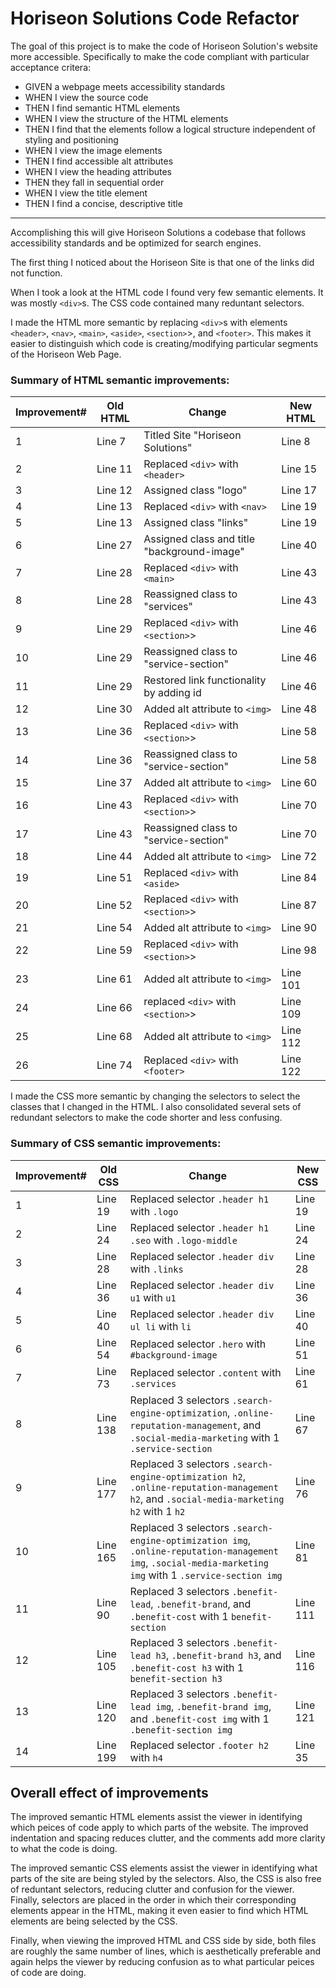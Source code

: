 # Horiseon Solutions Code Refactor

The goal of this project is to make the code of Horiseon Solution's website more accessible.  Specifically to make the code compliant with particular acceptance critera:

* GIVEN a webpage meets accessibility standards
 * WHEN I view the source code
  * THEN I find semantic HTML elements
 * WHEN I view the structure of the HTML elements
  * THEN I find that the elements follow a logical structure independent of styling and positioning
 * WHEN I view the image elements
  * THEN I find accessible alt attributes
 * WHEN I view the heading attributes
  * THEN they fall in sequential order
 * WHEN I view the title element
  * THEN I find a concise, descriptive title

------------------------------------------

Accomplishing this will give Horiseon Solutions a codebase that follows accessibility standards and be optimized for search engines.

The first thing I noticed about the Horiseon Site is that one of the links did not function.  

When I took a look at the HTML code I found very few semantic elements.  It was mostly `<div>`s.  The CSS code contained many reduntant selectors.

I made the HTML more semantic by replacing `<div>`s with elements `<header>`, `<nav>`, `<main>`, `<aside>`, `<section>`>, and `<footer>`.  This makes it easier to distinguish which code is creating/modifying particular segments of the Horiseon Web Page.   


### Summary of HTML semantic improvements:

Improvement# | Old HTML | Change | New HTML
-------|-------|---------|-----------
 1 | Line 7 | Titled Site "Horiseon Solutions" | Line 8
 2 | Line  11 | Replaced `<div>` with  ``<header>`` | Line 15
 3 | Line 12 | Assigned class "logo" | Line 17
 4 | Line 13 | Replaced `<div>` with `<nav>` | Line 19
 5 | Line 13 | Assigned class "links" | Line 19
 6 | Line 27 | Assigned class and title "background-image" | Line 40
 7 | Line 28 | Replaced `<div>` with `<main>` | Line 43
 8 | Line 28 | Reassigned class to "services" | Line 43
 9 | Line 29 | Replaced `<div>` with `<section>`> | Line 46
10 | Line 29 | Reassigned class to "service-section" | Line 46
11 | Line 29 | Restored link functionality by adding id | Line 46
12 | Line 30 | Added alt attribute to `<img>` | Line 48
13 | Line 36 | Replaced `<div>` with `<section>`> | Line 58
14 | Line 36 | Reassigned class to "service-section" | Line 58
15 | Line 37 | Added alt attribute to `<img>` | Line 60
16 | Line 43 | Replaced `<div>` with `<section>`> | Line 70
17 | Line 43 | Reassigned class to "service-section" | Line 70
18 | Line 44 | Added alt attribute to `<img>` | Line 72
19 | Line 51 | Replaced `<div>` with `<aside>` | Line 84
20 | Line 52 | Replaced `<div>` with `<section>`> | Line 87
21 | Line 54 | Added alt attribute to `<img>` | Line 90
22 | Line 59 | Replaced `<div>` with `<section>`> | Line 98
23 | Line 61 | Added alt attribute to `<img>` | Line 101
24 | Line 66 | replaced `<div>` with `<section>`> | Line 109
25 | Line 68 | Added alt attribute to `<img>` | Line 112
26 | Line 74 | Replaced `<div>` with `<footer>` | Line 122

I made the CSS more semantic by changing the selectors to select the classes that I changed in the HTML.  I also consolidated several sets of redundant selectors to make the code shorter and less confusing.

### Summary of CSS semantic improvements:
Improvement# | Old CSS | Change | New CSS
-------|-------|---------|-----------
 1 | Line 19 | Replaced selector `.header h1` with `.logo` | Line 19
 2 | Line 24 | Replaced selector `.header h1 .seo` with `.logo-middle` | Line 24
 3 | Line 28 | Replaced selector `.header div` with `.links` | Line 28
 4 | Line 36 | Replaced selector `.header div u1` with `u1` | Line 36
 5 | Line 40 | Replaced selector `.header div ul li` with `li`| Line 40
 6 | Line 54 | Replaced selector `.hero` with `#background-image` | Line 51
 7 | Line 73 | Replaced selector `.content` with `.services` | Line 61
 8 | Line 138 | Replaced 3 selectors `.search-engine-optimization`, `.online-reputation-management`, and `.social-media-marketing` with 1 `.service-section` | Line 67
 9 | Line 177 | Replaced 3 selectors `.search-engine-optimization h2`, `.online-reputation-management h2`, and `.social-media-marketing h2` with 1 `h2` | Line 76
 10 | Line 165 | Replaced 3 selectors `.search-engine-optimization img`, `.online-reputation-management img`, `.social-media-marketing img` with 1 `.service-section img` | Line 81
 11 | Line 90 | Replaced 3 selectors `.benefit-lead`, `.benefit-brand`, and `.benefit-cost` with 1 `benefit-section` | Line 111
 12 | Line 105 | Replaced 3 selectors `.benefit-lead h3`, `.benefit-brand h3`, and `.benefit-cost h3` with 1 `benefit-section h3` | Line 116
 13 | Line 120 | Replaced 3 selectors `.benefit-lead img`, `.benefit-brand img`, and `.benefit-cost img` with 1 `.benefit-section img` | Line 121
 14 | Line 199 | Replaced selector `.footer h2` with `h4` | Line 35


## Overall effect of improvements

The improved semantic HTML elements assist the viewer in identifying which peices of code apply to which parts of the website.  The improved indentation and spacing reduces clutter, and the comments add more clarity to what the code is doing.

The improved semantic CSS elements assist the viewer in identifying what parts of the site are being styled by the selectors.  Also, the CSS is also free of reduntant selectors, reducing clutter and confusion for the viewer.  Finally, selectors are placed in the order in which their corresponding elements appear in the HTML, making it even easier to find which HTML elements are being selected by the CSS.

Finally, when viewing the improved HTML and CSS side by side, both files are roughly the same number of lines, which is aesthetically preferable and again helps the viewer by reducing confusion as to what particular peices of code are doing.



